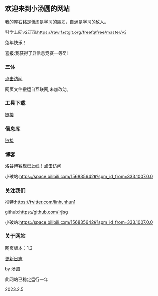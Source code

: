 ## 欢迎来到小汤圆的网站

我的座右铭是谦虚是学习的朋友，自满是学习的敌人。

科学上网v2订阅:https://raw.fastgit.org/freefq/free/master/v2

兔年快乐！

喜报:我获得了县信息竞赛一等奖!

### 三体

[点击访问](https://lrjlsg.github.io/xinxk/threebody/index.html)

网页文件搬运自互联网,未加改动。

### 工具下载

[链接](https://lrjlsg.github.io/gq)

### 信息库

[链接](https://lrjlsg.github.io/xinxk)

### 博客

洛谷博客现已上线！[点击访问](https://www.luogu.com.cn/blog/lianruijie/)

小破站:https://space.bilibili.com/1568356426?spm_id_from=333.1007.0.0

### 关注我们

推特:https://twitter.com/linhunhun1

github:https://github.com/lrjlsg

小破站:https://space.bilibili.com/1568356426?spm_id_from=333.1007.0.0

### 关于网站

网页版本：1.2

[更新日志](https://lrjlsg.github.io/gx)

by 汤圆

此网站已稳定运行一年

2023.2.5
